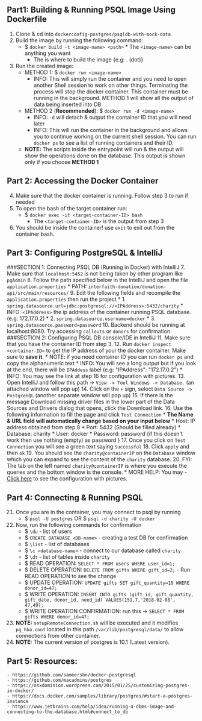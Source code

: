 ## Part1: Building & Running PSQL Image Using Dockerfile
  1. Clone & cd into `dockerconfig-postgres/psqldb-with-mock-data`
  2. Build the image by running the following command:
        * $ `docker build -t <image-name> <path>`
	     * The `<image-name>` can be anything you want
             * The <path> is where to build the image {e.g: . (dot)}
  3. Run the created image:
        * METHOD 1: $ `docker run <image-name>`
             * INFO: This will simply run the container and you need to open another Shell session to work on other things. Terminating the process will stop the docker container. This container must be running in the background. METHOD 1 will show all the output of data being inserted into DB. 
        * METHOD 2 (**Recommended**): $ `docker run -d <image-name>`
             * INFO: `-d` will detach & output the container ID that you will need later
             * INFO: This will run the container in the background and allows you to continue working on the current shell session. You can run `docker ps` to see a list of running containers and their ID.
        *  **NOTE:** The scripts inside the entrypoint will run & the output will show the operations done on the database. This output is shown only if you choose **METHOD 1**

## Part 2: Accessing the Docker Container  
  4. Make sure that the docker container is running. Follow step 3 to run if needed 
  5. To open the bash of the target container run:
        * $ `docker exec -it <target-container-ID> bash`
             * The `<target-container-ID>` is the output from step 3
  6. You should be inside the container! use `exit` to exit out from the container bash.

## Part 3: Configuring PostgreSQL & IntelliJ
###SECTION 1: Connecting PSQL DB (Running in Docker) with IntelliJ
  7. Make sure that `localhost:5452` is not being taken by other program like `pgAdmin`
  8. Follow the path specified below in the IntelliJ and open the file `application.properties`
        * PATH: `interfaith-donation/donation-api/src/main/resources/`
  9. Edit the following fields and recompile the `application.properties` then run the project
        * 1. `spring.datasource.url=jdbc:postgresql://<IPAddress>:5432/charity`
                * INFO: `<IPAddress>` the ip address of the container running PSQL database. (e.g: 172.17.0.2) 
        * 2. `spring.datasource.username=docker`
        * 3. `spring.datasource.password=password`
  10. Backend should be running at localhost:8080. Try accessing `callouts` or `donors` for confirmation
###SECTION 2: Configuring PSQL DB console/IDE in IntelliJ
  11. Make sure that you have the container ID from step 3.
  12. Run `docker inspect <container-ID>` to get the IP address of your the docker container. Make sure to **save it**.
        * NOTE: if you need container ID you can run `docker ps` and copy the alphanumeric text
        * INFO: You will see a long output but if you look at the end, there will be `IPAddess` label (e.g: "IPAddress": "172.17.0.2")
        * INFO: You may see the link at step 16 for configuration with pictures.
  13. Open IntelliJ and follow this path -> `View -> Tool Windows -> Database.` (an attached window will pop up)
  14. Click on the `+` sign, select `Data Source -> PostgreSQL` (another separate window will pop up)
  15. If there is the message Download missing driver files in the lower part of the Data Sources and Drivers dialog that opens, click the Download link.
  16. Use the following information to fill the page and click `Test Connection`
        * **The Name & URL field will automatically change based on your input below**
        * Host: IP address obtained from step 8
        * Port: 5432 (Should be filled already)
        * Database: charity
        * User: docker
        * Password: password {if this doesn't work then use nothing (empty) as password }
  17. Once you click on `Test Connection` you will see a green text saying `Successful`
  18. Click `apply` and then `ok`
  19. You should see the `charity@containerIP` on the `Database` window which you can expand to see the content of the `charity` database.
  20. FYI: The tab on the left named `charity@containerIP` is where you execute the queries and the bottom window is the console.
        * MORE HELP: You may - [Click here](https://www.jetbrains.com/help/idea/running-a-dbms-image-and-connecting-to-the-database.html#connect_to_db) to see the configuration with pictures.

## Part 4: Connecting & Running PSQL
  21. Once you are in the container, you may connect to psql by running
        * $ `psql -U postgres` OR $ `psql -d charity -U docker`
  22. Now, run the following commands for confirmation
        * $ `\du` - list of users
        * $ `CREATE DATABASE <DB-name>` - creating a test DB for confirmation
        * $ `\list` - list of databases
        * $ `\c <database-name>` - connect to our database called `charity`
        * $ `\dt` - list of tables inside `charity`
        * $ READ OPERATION: `SELECT * FROM users WHERE user_id=1;`
        * $ DELETE OPERATION: `DELETE FROM gifts WHERE gift_id=2;` - Run READ OPERATION to see the change
        * $ UPDATE OPERATION: `UPDATE gifts SET gift_quantity=19 WHERE donor_id=47;`
        * $ WRITE OPERATION: `INSERT INTO gifts (gift_id, gift_quantity, gift_date, donor_id, need_id) VALUES(151,7,'2018-02-08', 47,49);`
        * $    WRITE OPERATION CONFIRMATION: run this -> `SELECT * FROM gifts WHERE donor_id=47;`
  23. **NOTE:** `setupRemoteConnection.sh` will be executed and it modifies `pg_hba.conf` located in this path `/var/lib/postgresql/data/` to allow connections from other container.
  24. **NOTE:** The current version of postgres is 10.1 (Latest version).

## Part 5: **Resources:**
    - https://github.com/sameersbn/docker-postgresql
    - https://github.com/macadmins/postgres
    - https://osxdominion.wordpress.com/2015/01/25/customizing-postgres-in-docker/
    - https://docs.docker.com/samples/library/postgres/#start-a-postgres-instance
    - https://www.jetbrains.com/help/idea/running-a-dbms-image-and-connecting-to-the-database.html#connect_to_db
